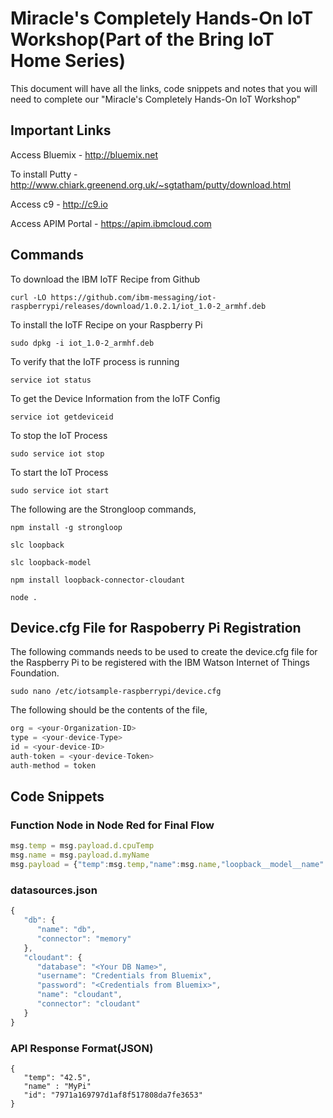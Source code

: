#  Miracle's Completely Hands-On IoT Workshop(Part of the Bring IoT Home Series)

This document will have all the links, code snippets and notes that you will need to complete our "Miracle's Completely Hands-On IoT Workshop"

## Important Links

Access Bluemix - http://bluemix.net

To install Putty - http://www.chiark.greenend.org.uk/~sgtatham/putty/download.html

Access c9 - http://c9.io

Access APIM Portal - https://apim.ibmcloud.com

## Commands

To download the IBM IoTF Recipe from Github

```shell
curl -LO https://github.com/ibm-messaging/iot-raspberrypi/releases/download/1.0.2.1/iot_1.0-2_armhf.deb
```

To install the IoTF Recipe on your Raspberry Pi

```shell
sudo dpkg -i iot_1.0-2_armhf.deb
```

To verify that the IoTF process is running

```shell
service iot status
```

To get the Device Information from the IoTF Config

```shell
service iot getdeviceid
```

To stop the IoT Process

```shell
sudo service iot stop
```
To start the IoT Process

```shell
sudo service iot start
```

The following are the Strongloop commands, 

```shell
npm install -g strongloop

slc loopback

slc loopback-model

npm install loopback-connector-cloudant

node .
```

## Device.cfg File for Raspoberry Pi Registration

The following commands needs to be used to create the device.cfg file for the Raspberry Pi to be registered with the IBM Watson Internet of Things Foundation. 

```shell
sudo nano /etc/iotsample-raspberrypi/device.cfg
```

The following should be the contents of the file, 

```javascript
org = <your-Organization-ID>
type = <your-device-Type>
id = <your-device-ID>
auth-token = <your-device-Token>
auth-method = token
```

## Code Snippets

### Function Node in Node Red for Final Flow 

```javascript
msg.temp = msg.payload.d.cpuTemp
msg.name = msg.payload.d.myName
msg.payload = {"temp":msg.temp,"name":msg.name,"loopback__model__name":"<Your Loopback Model Name>"}
```

### datasources.json

```javascript
{
   "db": {
      "name": "db",
      "connector": "memory"
   },
   "cloudant": {
      "database": "<Your DB Name>",
      "username": "Credentials from Bluemix",
      "password": "<Credentials from Bluemix>",
      "name": "cloudant",
      "connector": "cloudant"
   }
}
```

### API Response Format(JSON)

```
{
   "temp": "42.5",
   "name" : "MyPi"
   "id": "7971a169797d1af8f517808da7fe3653"
}
```

